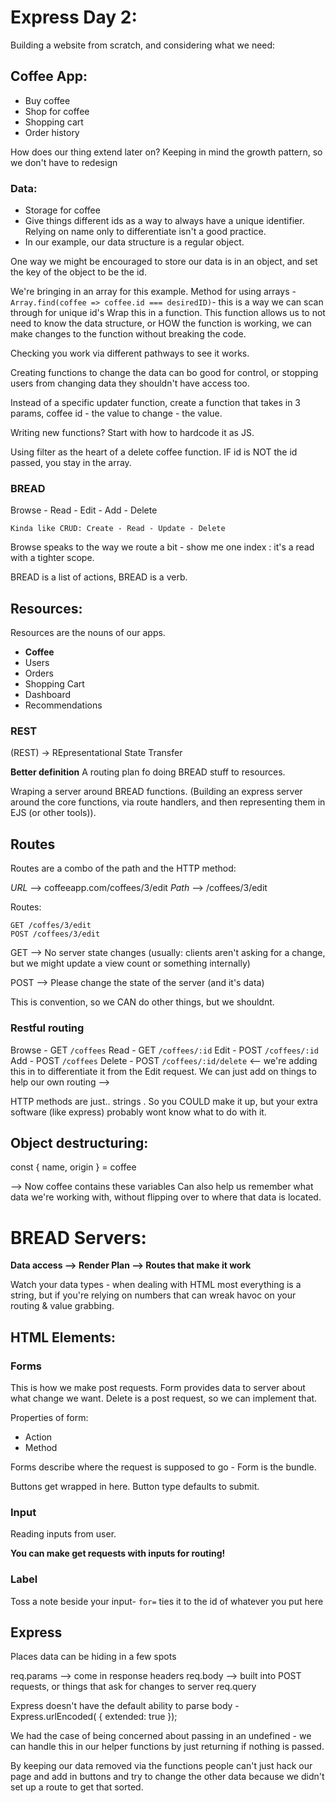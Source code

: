 # Express Day 2:

Building a website from scratch, and considering what we need:


## Coffee App:

  - Buy coffee
  - Shop for coffee
  - Shopping cart
  - Order history

How does our thing extend later on? Keeping in mind the growth pattern, so we don't have to redesign 


### Data:

- Storage for coffee
- Give things different ids as a way to always have a unique identifier.
  Relying on name only to differentiate isn't a good practice.
- In our example, our data structure is a regular object.

One way we might be encouraged to store our data is in an object, and set the key of the object to be the id.

We're bringing in an array for this example. 
  Method for using arrays - ```Array.find(coffee => coffee.id === desiredID)```- this is a way we can scan through for unique id's
  Wrap this in a function.
  This function allows us to not need to know the data structure, or HOW the function is working, we can make changes to the function without breaking the code. 


Checking you work via different pathways to see it works.  

Creating functions to change the data can bo good for control, or stopping users from changing data they shouldn't have access too.

Instead of a specific updater function, create a function that takes in 3 params, coffee id - the value to change - the value.

Writing new functions? Start with how to hardcode it as JS.

Using filter as the heart of a delete coffee function. IF id is NOT the id passed, you stay in the array.


### BREAD 

  Browse - Read - Edit - Add - Delete

    Kinda like CRUD: Create - Read - Update - Delete

Browse speaks to the way we route a bit - show me one index : it's a read with a tighter scope. 

BREAD is a list of actions, BREAD is a verb. 


## Resources:

Resources are the nouns of our apps.
  - **Coffee**
  - Users
  - Orders
  - Shopping Cart
  - Dashboard
  - Recommendations

### REST
(REST) -> REpresentational State Transfer
  
  **Better definition** 
  A routing plan fo doing BREAD stuff to resources.

Wraping a server around BREAD functions. (Building an express server around the core functions, via route handlers, and then representing them in EJS (or other tools)).

## Routes

Routes are a combo of the path and the HTTP method:

*URL* --> coffeeapp.com/coffees/3/edit
*Path* --> /coffees/3/edit

Routes: 
```
GET /coffes/3/edit
POST /coffees/3/edit
```

GET --> No server state changes (usually: clients aren't asking for a change, but we might update a view count or something internally)

POST --> Please change the state of the server (and it's data)

This is convention, so we CAN do other things, but we shouldnt. 


### Restful routing

Browse - GET `/coffees`
Read - GET `/coffees/:id`
Edit - POST `/coffees/:id`
Add - POST `/coffees`
Delete - POST `/coffees/:id/delete`  <-- we're adding this in to differentiate it from the Edit request. We can just add on things to help our own routing -->

HTTP methods are just.. strings . So you COULD make it up, but your extra software (like express) probably wont know what to do with it. 



## Object destructuring: 

const { name, origin } = coffee 

--> Now coffee contains these variables
Can also help us remember what data we're working with, without flipping over to where that data is located. 


# BREAD Servers:

**Data access --> Render Plan --> Routes that make it work**

Watch your data types - when dealing with HTML most everything is a string, but if you're relying on numbers that can wreak havoc on your routing & value grabbing. 

## HTML Elements:

### Forms
This is how we make post requests. 
Form provides data to server about what change we want. 
Delete is a post request, so we can implement that. 

Properties of form:
* Action
* Method

Forms describe where the request is supposed to go - Form is the bundle.

  Buttons get wrapped in here. Button type defaults to submit. 

### Input
  Reading inputs from user. 

 **You can make get requests with inputs for routing!**


### Label

Toss a note beside your input- `for=` ties it to the id of whatever you put here


## Express
Places data can be hiding in a few spots

req.params --> come in response headers
req.body --> built into POST requests, or things that ask for changes to server
req.query

Express doesn't have the default ability to parse body - Express.urlEncoded( { extended: true });

We had the case of being concerned about passing in an undefined - we can handle this in our helper functions by just returning if nothing is passed.

By keeping our data removed via the functions people can't just hack our page and add in buttons and try to change the other data because we didn't set up a route to get that sorted. 